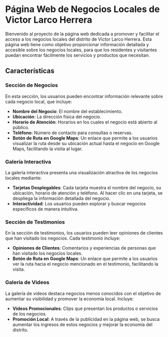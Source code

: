 # Página Web de Negocios Locales de Victor Larco Herrera

Bienvenido al proyecto de la página web dedicada a promover y facilitar el acceso a los negocios locales del distrito de Victor Larco Herrera. Esta página web tiene como objetivo proporcionar información detallada y accesible sobre los negocios locales, para que los residentes y visitantes puedan encontrar fácilmente los servicios y productos que necesitan.

## Características

### Sección de Negocios

En esta sección, los usuarios pueden encontrar información relevante sobre cada negocio local, que incluye:

- **Nombre del Negocio**: El nombre del establecimiento.
- **Ubicación**: La dirección física del negocio.
- **Horario de Atención**: Horarios en los cuales el negocio está abierto al público.
- **Teléfono**: Número de contacto para consultas o reservas.
- **Botón de Ruta en Google Maps**: Un enlace que permite a los usuarios visualizar la ruta desde su ubicación actual hasta el negocio en Google Maps, facilitando la visita al lugar.

### Galería Interactiva

La galería interactiva presenta una visualización atractiva de los negocios locales mediante:

- **Tarjetas Desplegables**: Cada tarjeta muestra el nombre del negocio, su ubicación, horario de atención y teléfono. Al hacer clic en una tarjeta, se despliega la información detallada del negocio.
- **Interactividad**: Los usuarios pueden explorar y buscar negocios específicos de manera intuitiva.

### Sección de Testimonios

En la sección de testimonios, los usuarios pueden leer opiniones de clientes que han visitado los negocios. Cada testimonio incluye:

- **Opiniones de Clientes**: Comentarios y experiencias de personas que han visitado los negocios locales.
- **Botón de Ruta en Google Maps**: Un enlace que permite a los usuarios ver la ruta hacia el negocio mencionado en el testimonio, facilitando la visita.

### Galería de Videos

La galería de videos destaca negocios menos conocidos con el objetivo de aumentar su visibilidad y promover la economía local. Incluye:

- **Videos Promocionales**: Clips que presentan los productos o servicios de los negocios.
- **Promoción Local**: A través de la publicidad en la página web, se busca aumentar los ingresos de estos negocios y mejorar la economía del distrito.
